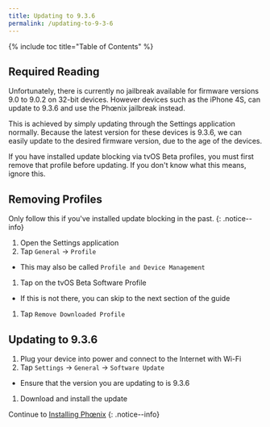 ```yaml
---
title: Updating to 9.3.6
permalink: /updating-to-9-3-6
---
```


{% include toc title="Table of Contents" %}

## Required Reading

Unfortunately, there is currently no jailbreak available for firmware versions 9.0 to 9.0.2 on 32-bit devices. However devices such as the iPhone 4S, can update to 9.3.6 and use the Phœnix jailbreak instead.

This is achieved by simply updating through the Settings application normally. Because the latest version for these devices is 9.3.6, we can easily update to the desired firmware version, due to the age of the devices.

If you have installed update blocking via tvOS Beta profiles, you must first remove that profile before updating. If you don't know what this means, ignore this.

## Removing Profiles

Only follow this if you've installed update blocking in the past.
{: .notice--info}

1. Open the Settings application
1. Tap `General` -> `Profile`
  - This may also be called `Profile and Device Management`
1. Tap on the tvOS Beta Software Profile
  - If this is not there, you can skip to the next section of the guide
1. Tap `Remove Downloaded Profile`

## Updating to 9.3.6

1. Plug your device into power and connect to the Internet with Wi-Fi
1. Tap `Settings` -> `General` -> `Software Update`
  - Ensure that the version you are updating to is 9.3.6
1. Download and install the update

Continue to [Installing Phœnix](installing-phoenix)
{: .notice--info}
